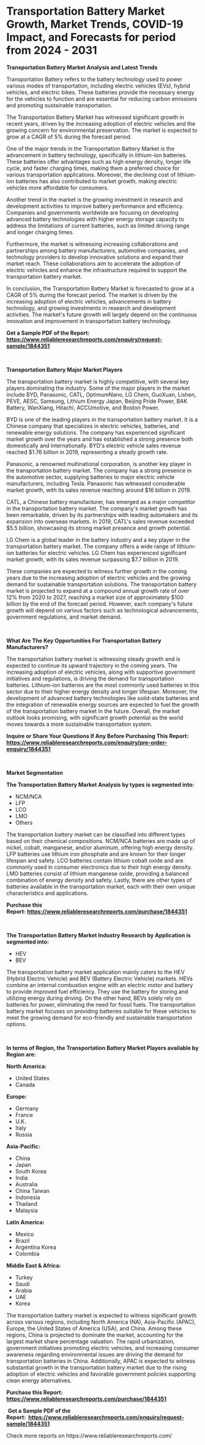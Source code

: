 <p><h1>Transportation Battery Market Growth, Market Trends, COVID-19 Impact, and Forecasts for period from 2024 - 2031</h1></p><p><strong>Transportation Battery Market Analysis and Latest Trends</strong></p>
<p><p>Transportation Battery refers to the battery technology used to power various modes of transportation, including electric vehicles (EVs), hybrid vehicles, and electric bikes. These batteries provide the necessary energy for the vehicles to function and are essential for reducing carbon emissions and promoting sustainable transportation.</p><p>The Transportation Battery Market has witnessed significant growth in recent years, driven by the increasing adoption of electric vehicles and the growing concern for environmental preservation. The market is expected to grow at a CAGR of 5% during the forecast period.</p><p>One of the major trends in the Transportation Battery Market is the advancement in battery technology, specifically in lithium-ion batteries. These batteries offer advantages such as high energy density, longer life cycle, and faster charging times, making them a preferred choice for various transportation applications. Moreover, the declining cost of lithium-ion batteries has also contributed to market growth, making electric vehicles more affordable for consumers.</p><p>Another trend in the market is the growing investment in research and development activities to improve battery performance and efficiency. Companies and governments worldwide are focusing on developing advanced battery technologies with higher energy storage capacity to address the limitations of current batteries, such as limited driving range and longer charging times.</p><p>Furthermore, the market is witnessing increasing collaborations and partnerships among battery manufacturers, automotive companies, and technology providers to develop innovative solutions and expand their market reach. These collaborations aim to accelerate the adoption of electric vehicles and enhance the infrastructure required to support the transportation battery market.</p><p>In conclusion, the Transportation Battery Market is forecasted to grow at a CAGR of 5% during the forecast period. The market is driven by the increasing adoption of electric vehicles, advancements in battery technology, and growing investments in research and development activities. The market's future growth will largely depend on the continuous innovation and improvement in transportation battery technology.</p></p>
<p><strong>Get a Sample PDF of the Report:&nbsp; <a href="https://www.reliableresearchreports.com/enquiry/request-sample/1844351">https://www.reliableresearchreports.com/enquiry/request-sample/1844351</a></strong></p>
<p>&nbsp;</p>
<p><strong>Transportation Battery Major Market Players</strong></p>
<p><p>The transportation battery market is highly competitive, with several key players dominating the industry. Some of the major players in the market include BYD, Panasonic, CATL, OptimumNano, LG Chem, GuoXuan, Lishen, PEVE, AESC, Samsung, Lithium Energy Japan, Beijing Pride Power, BAK Battery, WanXiang, Hitachi, ACCUmotive, and Boston Power.</p><p>BYD is one of the leading players in the transportation battery market. It is a Chinese company that specializes in electric vehicles, batteries, and renewable energy solutions. The company has experienced significant market growth over the years and has established a strong presence both domestically and internationally. BYD's electric vehicle sales revenue reached $1.76 billion in 2019, representing a steady growth rate.</p><p>Panasonic, a renowned multinational corporation, is another key player in the transportation battery market. The company has a strong presence in the automotive sector, supplying batteries to major electric vehicle manufacturers, including Tesla. Panasonic has witnessed considerable market growth, with its sales revenue reaching around $16 billion in 2019.</p><p>CATL, a Chinese battery manufacturer, has emerged as a major competitor in the transportation battery market. The company's market growth has been remarkable, driven by its partnerships with leading automakers and its expansion into overseas markets. In 2019, CATL's sales revenue exceeded $5.5 billion, showcasing its strong market presence and growth potential.</p><p>LG Chem is a global leader in the battery industry and a key player in the transportation battery market. The company offers a wide range of lithium-ion batteries for electric vehicles. LG Chem has experienced significant market growth, with its sales revenue surpassing $7.7 billion in 2019.</p><p>These companies are expected to witness further growth in the coming years due to the increasing adoption of electric vehicles and the growing demand for sustainable transportation solutions. The transportation battery market is projected to expand at a compound annual growth rate of over 12% from 2020 to 2027, reaching a market size of approximately $100 billion by the end of the forecast period. However, each company's future growth will depend on various factors such as technological advancements, government regulations, and market demand.</p></p>
<p>&nbsp;</p>
<p><strong>What Are The Key Opportunities For Transportation Battery Manufacturers?</strong></p>
<p><p>The transportation battery market is witnessing steady growth and is expected to continue its upward trajectory in the coming years. The increasing adoption of electric vehicles, along with supportive government initiatives and regulations, is driving the demand for transportation batteries. Lithium-ion batteries are the most commonly used batteries in this sector due to their higher energy density and longer lifespan. Moreover, the development of advanced battery technologies like solid-state batteries and the integration of renewable energy sources are expected to fuel the growth of the transportation battery market in the future. Overall, the market outlook looks promising, with significant growth potential as the world moves towards a more sustainable transportation system.</p></p>
<p><strong>Inquire or Share Your Questions If Any Before Purchasing This Report: <a href="https://www.reliableresearchreports.com/enquiry/pre-order-enquiry/1844351">https://www.reliableresearchreports.com/enquiry/pre-order-enquiry/1844351</a></strong></p>
<p>&nbsp;</p>
<p><strong>Market Segmentation</strong></p>
<p><strong>The Transportation Battery Market Analysis by types is segmented into:</strong></p>
<p><ul><li>NCM/NCA</li><li>LFP</li><li>LCO</li><li>LMO</li><li>Others</li></ul></p>
<p><p>The transportation battery market can be classified into different types based on their chemical compositions. NCM/NCA batteries are made up of nickel, cobalt, manganese, and/or aluminum, offering high energy density. LFP batteries use lithium iron phosphate and are known for their longer lifespan and safety. LCO batteries contain lithium cobalt oxide and are commonly used in consumer electronics due to their high energy density. LMO batteries consist of lithium manganese oxide, providing a balanced combination of energy density and safety. Lastly, there are other types of batteries available in the transportation market, each with their own unique characteristics and applications.</p></p>
<p><strong>Purchase this Report:&nbsp;<a href="https://www.reliableresearchreports.com/purchase/1844351">https://www.reliableresearchreports.com/purchase/1844351</a></strong></p>
<p>&nbsp;</p>
<p><strong>The Transportation Battery Market Industry Research by Application is segmented into:</strong></p>
<p><ul><li>HEV</li><li>BEV</li></ul></p>
<p><p>The transportation battery market application mainly caters to the HEV (Hybrid Electric Vehicle) and BEV (Battery Electric Vehicle) markets. HEVs combine an internal combustion engine with an electric motor and battery to provide improved fuel efficiency. They use the battery for storing and utilizing energy during driving. On the other hand, BEVs solely rely on batteries for power, eliminating the need for fossil fuels. The transportation battery market focuses on providing batteries suitable for these vehicles to meet the growing demand for eco-friendly and sustainable transportation options.</p></p>
<p>&nbsp;</p>
<p><strong>In terms of Region, the Transportation Battery Market Players available by Region are:</strong></p>
<p>
    <p> <strong> North America: </strong>
        <ul>
            <li>United States</li>
            <li>Canada</li>
        </ul>
        </p> 
    <p> <strong> Europe: </strong>
        <ul>
            <li>Germany</li>
            <li>France</li>
            <li>U.K.</li>
            <li>Italy</li>
            <li>Russia</li>
        </ul>
        </p> 
    <p> <strong> Asia-Pacific: </strong>
        <ul>
            <li>China</li>
            <li>Japan</li>
            <li>South Korea</li>
            <li>India</li>
            <li>Australia</li>
            <li>China Taiwan</li>
            <li>Indonesia</li>
            <li>Thailand</li>
            <li>Malaysia</li>
        </ul>
        </p> 
    <p> <strong> Latin America: </strong>
        <ul>
            <li>Mexico</li>
            <li>Brazil</li>
            <li>Argentina Korea</li>
            <li>Colombia</li>
        </ul>
        </p> 
    <p> <strong> Middle East & Africa: </strong>
        <ul>
            <li>Turkey</li>
            <li>Saudi</li>
            <li>Arabia</li>
            <li>UAE</li>
            <li>Korea</li>
        </ul>
    </p>
    </p>
<p><p>The transportation battery market is expected to witness significant growth across various regions, including North America (NA), Asia-Pacific (APAC), Europe, the United States of America (USA), and China. Among these regions, China is projected to dominate the market, accounting for the largest market share percentage valuation. The rapid urbanization, government initiatives promoting electric vehicles, and increasing consumer awareness regarding environmental issues are driving the demand for transportation batteries in China. Additionally, APAC is expected to witness substantial growth in the transportation battery market due to the rising adoption of electric vehicles and favorable government policies supporting clean energy alternatives.</p></p>
<p><strong>Purchase this Report: <a href="https://www.reliableresearchreports.com/purchase/1844351">https://www.reliableresearchreports.com/purchase/1844351</a></strong></p>
<p>&nbsp;<strong>Get a Sample PDF of the Report:&nbsp;&nbsp;<a href="https://www.reliableresearchreports.com/enquiry/request-sample/1844351">https://www.reliableresearchreports.com/enquiry/request-sample/1844351</a></strong></p>
<p><strong></strong></p>
<p>Check more reports on https://www.reliableresearchreports.com/</p>